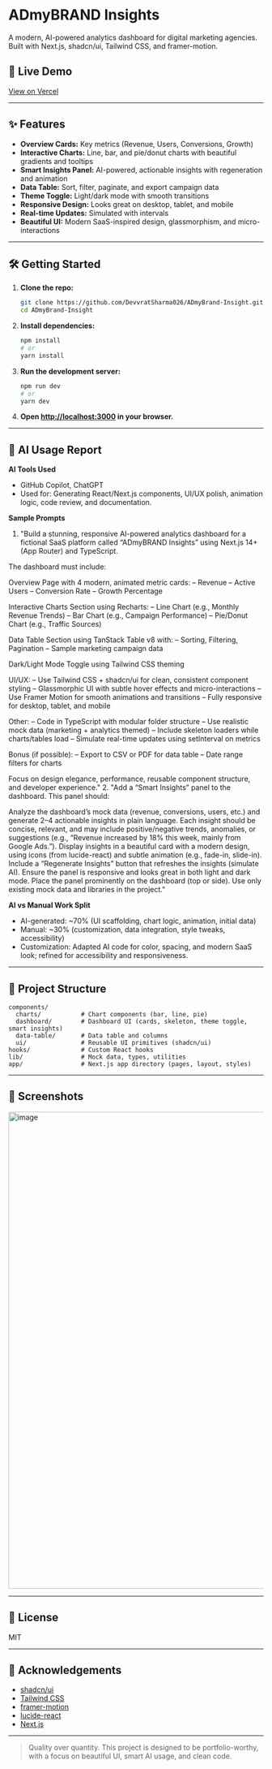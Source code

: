 # ADmyBRAND Insights

A modern, AI-powered analytics dashboard for digital marketing agencies. Built with Next.js, shadcn/ui, Tailwind CSS, and framer-motion.

## 🚀 Live Demo
[View on Vercel]([(https://admy-brand-insight.vercel.app/)]) <!-- Replace with your actual deployed URL -->

---

## ✨ Features
- **Overview Cards:** Key metrics (Revenue, Users, Conversions, Growth)
- **Interactive Charts:** Line, bar, and pie/donut charts with beautiful gradients and tooltips
- **Smart Insights Panel:** AI-powered, actionable insights with regeneration and animation
- **Data Table:** Sort, filter, paginate, and export campaign data
- **Theme Toggle:** Light/dark mode with smooth transitions
- **Responsive Design:** Looks great on desktop, tablet, and mobile
- **Real-time Updates:** Simulated with intervals
- **Beautiful UI:** Modern SaaS-inspired design, glassmorphism, and micro-interactions

---

## 🛠️ Getting Started

1. **Clone the repo:**
   ```sh
   git clone https://github.com/DevvratSharma026/ADmyBrand-Insight.git
   cd ADmyBrand-Insight
   ```
2. **Install dependencies:**
   ```sh
   npm install
   # or
   yarn install
   ```
3. **Run the development server:**
   ```sh
   npm run dev
   # or
   yarn dev
   ```
4. **Open [http://localhost:3000](http://localhost:3000) in your browser.**

---

## 🤖 AI Usage Report

**AI Tools Used**
- GitHub Copilot, ChatGPT
- Used for: Generating React/Next.js components, UI/UX polish, animation logic, code review, and documentation.

**Sample Prompts**
1. "Build a stunning, responsive AI-powered analytics dashboard for a fictional SaaS platform called “ADmyBRAND Insights” using Next.js 14+ (App Router) and TypeScript.

The dashboard must include:

Overview Page with 4 modern, animated metric cards:
– Revenue
– Active Users
– Conversion Rate
– Growth Percentage

Interactive Charts Section using Recharts:
– Line Chart (e.g., Monthly Revenue Trends)
– Bar Chart (e.g., Campaign Performance)
– Pie/Donut Chart (e.g., Traffic Sources)

Data Table Section using TanStack Table v8 with:
– Sorting, Filtering, Pagination
– Sample marketing campaign data

Dark/Light Mode Toggle using Tailwind CSS theming

UI/UX:
– Use Tailwind CSS + shadcn/ui for clean, consistent component styling
– Glassmorphic UI with subtle hover effects and micro-interactions
– Use Framer Motion for smooth animations and transitions
– Fully responsive for desktop, tablet, and mobile

Other:
– Code in TypeScript with modular folder structure
– Use realistic mock data (marketing + analytics themed)
– Include skeleton loaders while charts/tables load
– Simulate real-time updates using setInterval on metrics

Bonus (if possible):
– Export to CSV or PDF for data table
– Date range filters for charts

Focus on design elegance, performance, reusable component structure, and developer experience."
2. "Add a “Smart Insights” panel to the dashboard. This panel should:

Analyze the dashboard’s mock data (revenue, conversions, users, etc.) and generate 2–4 actionable insights in plain language.
Each insight should be concise, relevant, and may include positive/negative trends, anomalies, or suggestions (e.g., “Revenue increased by 18% this week, mainly from Google Ads.”).
Display insights in a beautiful card with a modern design, using icons (from lucide-react) and subtle animation (e.g., fade-in, slide-in).
Include a “Regenerate Insights” button that refreshes the insights (simulate AI).
Ensure the panel is responsive and looks great in both light and dark mode.
Place the panel prominently on the dashboard (top or side).
Use only existing mock data and libraries in the project."


**AI vs Manual Work Split**
- AI-generated: ~70% (UI scaffolding, chart logic, animation, initial data)
- Manual: ~30% (customization, data integration, style tweaks, accessibility)
- Customization: Adapted AI code for color, spacing, and modern SaaS look; refined for accessibility and responsiveness.

---

## 📁 Project Structure
```
components/
  charts/           # Chart components (bar, line, pie)
  dashboard/        # Dashboard UI (cards, skeleton, theme toggle, smart insights)
  data-table/       # Data table and columns
  ui/               # Reusable UI primitives (shadcn/ui)
hooks/              # Custom React hooks
lib/                # Mock data, types, utilities
app/                # Next.js app directory (pages, layout, styles)
```

---

## 📸 Screenshots
<!-- Add screenshots or GIFs here -->
<img width="1903" height="940" alt="image" src="https://github.com/user-attachments/assets/8e432390-7401-4bd3-b952-a2d794e1e07b" />


---

## 📄 License
MIT

---

## 🙏 Acknowledgements
- [shadcn/ui](https://ui.shadcn.com/)
- [Tailwind CSS](https://tailwindcss.com/)
- [framer-motion](https://www.framer.com/motion/)
- [lucide-react](https://lucide.dev/)
- [Next.js](https://nextjs.org/)

---

> Quality over quantity. This project is designed to be portfolio-worthy, with a focus on beautiful UI, smart AI usage, and clean code.
